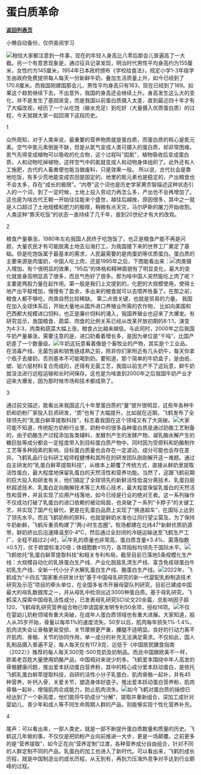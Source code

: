 # 蛋白质革命

[**返回列表页**](/gzh/九边)

小懒自动备份，仅供查阅学习

![](https://mmbiz.qpic.cn/sz_mmbiz_jpg/INpibEpTBzYfyFFpXwiaVZSmMe8jVXqpzicIPtAsMp4oYPvcf77Pyj5QDhgegscib1bq45kdSl6UvX9B0liayOSugwg/640?wx_fmt=jpeg)相信大家都注意到一件事，现在的年轻人身高比八零后那会儿普遍高了一大截。另一个有意思现象是，通过征兵记录发现，明治时代男性平均身高约为155厘米，女性约为145厘米，1954年日本政府颁布《学校给食法》，规定小学1-3年级学生由政府免费提供每人每天一份新鲜牛奶，叠加生活质量上升，如今已经到了170.8厘米。而我国刚建国那会儿，男性平均身高只有163，现在已经到了169。如果这个趋势继续下去，不出意外，我国的身高还会继续上升。身高发生这么大的变化，并不是发生了基因突变，而是我国以前蛋白质摄入太差，直到最近四十年才有了大幅改观，经历了一个从吃饱（碳水充足）到吃好（大量摄入优质蛋白质）的过程，今天就跟大家一起回溯下这段历史。

1

众所周知，对于人类来说，最重要的营养物质就是蛋白质，而蛋白质的核心是氮元素。空气中氮元素倒是不缺，但是从氮气变成人类可摄入的蛋白质，却非常困难。
氮气先得变成植物可以吸收的化合物，这个过程叫"固氮"，植物吸收后变成蛋白质，人和动物吃掉植物，这样空气中的氮就变成人和动物身体组织了。此外还有人工施肥，古代的人畜粪便也能当做废料，只是效果一般。
所以说，古代社会是靠地吃饭，有多少荒地能变成农田是固定的，地里的氮元素也是稳定的，产出粮食也不会太多，存在“成长的极限”。“内卷”这个词也是历史学家黄宗智描述这种状态引入的一个词，到了一定时候，土地上投入劳动力再怎么多，产出也不会再增加了。这也是为啥古代王朝一开始往往能来个盛世，越往后越挫，原因很多，其中之一就是人口超过了土地规模和肥力的极限，稍微有点天灾，马尔萨斯的屠刀开始收割。
人类这种“靠天吃饭”的状态一直持续了几千年，直到20世纪才有大的改观。

2

粮食产量暴涨，1980年左右我国人民终于吃饱饭了，也正是粮食产能不再是问题，大量农民才有可能脱离土地去沿海打工，为我国接下来的世界工厂奠定了基础。但是吃饱饭属于最基本的需求，人民最需要的是肉蛋奶等优质蛋白。蛋白质的主要来源是肉蛋奶，中国人吃上肉，还是1995年之后，下图能看出来：![](https://mmbiz.qpic.cn/sz_mmbiz_png/INpibEpTBzYfyFFpXwiaVZSmMe8jVXqpzic2lUWAxgibTLFENYp84I80K5zRE1rqk8n83ibH3qPNoYdsRicgf5bXETicg/640?wx_fmt=png&from;=appmsg)肉类摄入增加，有个很明显的效果，“95后”的体格和精神面貌有了明显变化，最大的变化就是身高明显高了很多，而且气色好了很多。那为啥中国人突然能吃上肉了呢？主要是两股力量在起作用。第一股是我们上文提到的，化肥的大规模使用，使得土地产出平稳增加，慢慢有了盈余，多出来的粮食就可以去喂养牲畜了。在那之前，粮食人都不够吃，肉类自然比较稀缺。
第二点很关键，也就是贸易的力量。 我国在加入全球体系后，开始大量地从国外进口养殖业所需的农作物，
比如向美国和巴西都大规模进口饲料，也正是廉价饲料的涌入，我国养殖业也迎来了大爆发。有研究显示，我国粮食、蔬菜、肉食的比例关系已经从改革开放初期的8:1:1，演变为4:3:3，肉类和蔬菜大幅上涨，粮食占比越来越低。与此同时，2000年之后我国牛奶产量暴涨，需要注意的是，进口奶看着增长多，是因为单位是“千吨”，比国产奶差了一个数量级。![](https://mmbiz.qpic.cn/sz_mmbiz_png/INpibEpTBzYfyFFpXwiaVZSmMe8jVXqpzicB2PCCP1VZnhQsGnIyySntnwd2E1HL8DQPBzZvricCqa5gVvEqVKQKzA/640?wx_fmt=png&from;=appmsg)牛奶这玩意看着像是个畜牧业的产物，其实是个工业品。在消毒产线、无菌包装和销售链成熟之前，除非你们家附近有几头奶牛，每天你拿个瓶子去接奶，否则基本不可能喝到奶。要知道，那个简单的牛奶盒子，是由纸、塑、铝六层材料复合而成的，还得有无菌工艺，我国以前生产不了这玩意，鲜牛奶就没法进行远程运输和长时间保存。这也是为啥直到2000年之后我国牛奶产业才迎来大爆发，因为那时候市场和技术都成熟了。

3

通过前文描述，能看出来我国这几十年里蛋白质的“量”提升很明显，这些年各种牛奶和奶粉厂家投入巨资研发，“质”也有了大幅提升。比如就在近期，飞鹤发布了全球领先的“乳蛋白鲜萃提取科技”，标志着我国在这个领域又有了大突破。![](https://mmbiz.qpic.cn/sz_mmbiz_jpg/INpibEpTBzYfyFFpXwiaVZSmMe8jVXqpzicMMrThI5e0vY9OkUc666sGNiaThek7j0FejsAhgpZiaddCHyAYAWqDwuw/640?wx_fmt=jpeg&from;=appmsg)大家可能不知道，传统配方奶粉行业里，奶粉中的很多品种蛋白质是通过奶酪工艺制备的，由于奶酪生产过程添加各类辅料，发酵剂产生的发酵产物，凝乳酶水解产生的糖巨肽等成分都会一定程度带入到目标蛋白质产物中。同时因为受原料和奶酪制作工艺等多种因素的影响，目标蛋白质量也会存在一定波动，成分可能也会存在差异。飞鹤乳品行业科研工程师程健博和其所在的研发团队刚刚解开这一难题。通过自主研发的“乳蛋白鲜萃提取科技”，从根本上颠覆了传统方式，直接从鲜奶里提取活性蛋白，最大程度地保留乳蛋白的天然活性和营养功能。当然了，这跟飞鹤前期的巨大投入和研发有关，他们搞定了全球领先的新鲜活性低温分离技术、乳蛋白层析超滤技术、乳蛋白定向酶解技术等三大核心技术，最大程度保留乳蛋白的天然活性和营养，并且实现了应用产线落地，如今已经是行业的绝对王者。这一系列操作不仅成功打破了乳蛋白的进口依赖的被动局面，也突破了一系列“卡脖子”的关键工艺，并实现了国产化替代，更是在乳蛋白品质上实现了“换道超车”，在国际上达到了领先水平。而且飞鹤奶粉的原料，也就是鲜奶水准也让同行望尘莫及。为了保持牛奶新鲜，飞鹤斥重资构建了“两小时生态圈”。牧场都建在北纬47°新鲜优质奶源带，鲜奶挤出后迅速降温至0-4℃，然后通过全封闭的冷链运输送至飞鹤生产工厂，全程不超过2小时。![](https://mmbiz.qpic.cn/sz_mmbiz_png/INpibEpTBzYfyFFpXwiaVZSmMe8jVXqpzicFQxrErwyF1hiaAsNibibkEoaD7icd0FKu2yU67qedJFoltTrnXp4AGWWug/640?wx_fmt=png&from;=appmsg)牛乳的质量也非常高，蛋白质含量≥3.4%、菌落指数≤0.5万，优于欧盟标准20倍；体细胞数≤15万，各项指标均领先于国际水平。![](https://mmbiz.qpic.cn/sz_mmbiz_png/INpibEpTBzYfyFFpXwiaVZSmMe8jVXqpzictzyqYcPXJvooAb8UUjlpricvEic7S22CQFLcccBvK9G5nqnarQtCreBg/640?wx_fmt=png&from;=appmsg)飞鹤依托“乳蛋白鲜萃提取科技”和相关专利布局，截至目前已落地5条规模化生产线：大规模自动化的乳铁蛋白生产线、产业化脱盐乳清生产线、富含免疫球蛋白牛初乳生产线、全新一代小分子水解乳蛋白生产线、酪蛋白生产线。![](https://mmbiz.qpic.cn/sz_mmbiz_png/INpibEpTBzYfyFFpXwiaVZSmMe8jVXqpzic3X3ufozLFWPsaj1oMjABHAZtvYkBzhXZppKibhBmDsITa7icJzJutfTA/640?wx_fmt=png&from;=appmsg)2022年，飞鹤成为“十四五”国家重点研发计划“基于中国母乳研究的新一代婴配乳粉制造技术研究及示范”项目的牵头单位，在全国多省市开展母婴队列研究，目前已建成中国最大的母乳数据库之一，并从母乳中检测出近3000种蛋白质。基于母乳研究，飞鹤深入探索中国母乳活性成分，已发表母乳研究SCI论文20余篇，总影响因子超120，飞鹤母乳研究营养组合物已申请国家发明专利50余项，授权16项。![](https://mmbiz.qpic.cn/sz_mmbiz_png/INpibEpTBzYfyFFpXwiaVZSmMe8jVXqpzicPLe19pr1C6F8Yl7fulYfWqQKPralEAiaEWb26ydYk7yLfFPPQ2pm3pQ/640?wx_fmt=png&from;=appmsg)不仅在婴幼儿奶粉领域有重大突破，在成年人蛋白质领域也有重大进展。大家知道，般人从35岁开始，骨量以每年1%的速度流失。50岁以后，肌肉每年损失1%-1.4%。肌肉流失会让骨骼更易受损、关节摩擦更严重，腰腿不适明显。良好的行动力离不开肌肉、骨骼、关节的协同作用，单一成分的补充无法满足需求。不仅如此，国人乳制品摄入普遍不足，每人每天仅有117.8克，远低于《中国居民膳食指南（2022）》推荐的每人每天300克-500克奶及奶制品。而且中国跟欧美不一样，欧美老百姓大量使用奶酪产品，中国相对来说少的多。飞鹤爱本围绕中年人高发的骨骼健康问题，推出爱本跃动蛋白营养粉，其中的核心成分爱本跃动蛋白，是依托飞鹤乳蛋白鲜萃提取科技，自研的活性小分子乳蛋白，肌肉骨骼一起补，并有45种营养，补钙入骨，关爱关节，塑造身体好底子。推出爱本跃动蛋白营养粉，肌肉骨骼一起补，增强肌肉合成能力，防止肌肉流失。![](https://mmbiz.qpic.cn/sz_mmbiz_png/INpibEpTBzYfyFFpXwiaVZSmMe8jVXqpzicaHCkPMfjVgSQs9nA2Z9z48H5vpGN13rcqmM4yaEu4SkVubXQ3cQccA/640?wx_fmt=png&from;=appmsg)如今飞鹤对蛋白质的操控已经达到了一个新高度，他们能将牛奶成分“分解”、提取并重新组合，深加工成针对婴幼儿、青少年和成人等不同生命周期人群的产品，则能够实现个性化营养补充。

4

尾声：可以看出来，一部人类史，就是一部不断提升蛋白质数量和质量的历史。飞鹤这几年做的事，不仅仅是把奶粉产业向前推进一大步，更是一场颠覆。之前更多的是“营养提取”，如今正在向“营养定制”过渡，各种营养成分自由组合，针对不同的人群定制不同的产品，乳蛋白的加工也进入了新时代。可以看出来，飞鹤的成长历程，就是中国制造业的成长历程，从无到有，再到力压海外竞争对手达到行业巅峰的过程。

